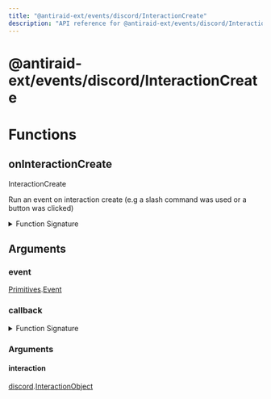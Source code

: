 ```yaml
---
title: "@antiraid-ext/events/discord/InteractionCreate"
description: "API reference for @antiraid-ext/events/discord/InteractionCreate"
---
```


<div id="@antiraid-ext/events/discord/InteractionCreate"></div>

# @antiraid-ext/events/discord/InteractionCreate

<div id="Functions"></div>

# Functions

<div id="onInteractionCreate"></div>

## onInteractionCreate

InteractionCreate



Run an event on interaction create (e.g a slash command was used or a button was clicked)

<details>
<summary>Function Signature</summary>

```luau
--- InteractionCreate
---
--- Run an event on interaction create (e.g a slash command was used or a button was clicked)
function onInteractionCreate(event: Primitives.Event, callback: (interaction: discord.InteractionObject) -> ()) end
```

</details>

<div id="Arguments"></div>

## Arguments

<div id="event"></div>

### event

[Primitives](#module.Primitives).[Event](#Event)



<div id="callback"></div>

### callback

<details>
<summary>Function Signature</summary>

```luau
callback: (interaction: discord.InteractionObject) -> ()
```

</details>

<div id="Arguments"></div>

### Arguments

<div id="interaction"></div>

#### interaction

[discord](#module.discord).[InteractionObject](#InteractionObject)



